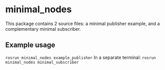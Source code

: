 # minimal_nodes

This package contains 2 source files: a minimal publisher example, and a complementary minimal subscriber.

## Example usage
`rosrun minimal_nodes example_publisher`
In a separate terminal:
`rosrun minimal_nodes minimal_subscriber`


    
